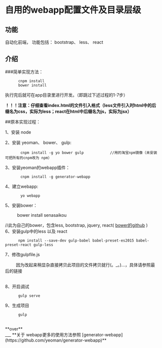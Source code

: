 # 自用的webapp配置文件及目录层级


## 功能

自动化前端， 功能包括： bootstrap、 less、 react

## 介绍

###简单实现方法：

          cnpm install
          bower install

执行完后就可在app目录里进行开发。（即跳过下述过程的1-7步）        
  <br/>
  
**！！！注意：仔细查看index.html的文件引入格式（less文件引入时html中的后缀名为css，实际为less；react在html中后缀名为js，实际为jsx）**
  <br/>
  
##原本实现过程：

  1、安装 node
   
  2、安装 yeoman、 bower、 gulp:
  
           cnpm install -g yo bower gulp            //用的淘宝npm镜像（未安装可把所有的cnpm改为 npm）

  3、安装yeoman的webapp插件：
          
           cnpm install -g generator-webapp
  
  4、建立webapp:
             
           yo webapp
           
  5、安装bower：
          
           bower install senasaikou     
           
           
   //此为自己的bower，包含less, bootstrap, jquery, react( [bower的github](https://github.com/Senasaikou/bower) )
  <br/>
  6、安装gulp中的less 以及 react
  
          npm install --save-dev gulp-babel babel-preset-es2015 babel-preset-react gulp-less
          
  7、修改gulpfile.js                                   
  
          因为改起来稍显杂直接拷贝此项目的文件拷贝就行(。_。)...，具体请参照最后的链接
  
   <br/>
  8、开启调试
          
          gulp serve
  9、生成项目
          
          gulp                                             
  <br/>
**over**
   <br/>
 ___
**关于 webapp更多的使用方法参照 [generator-webapp](https://github.com/yeoman/generator-webapp)**
